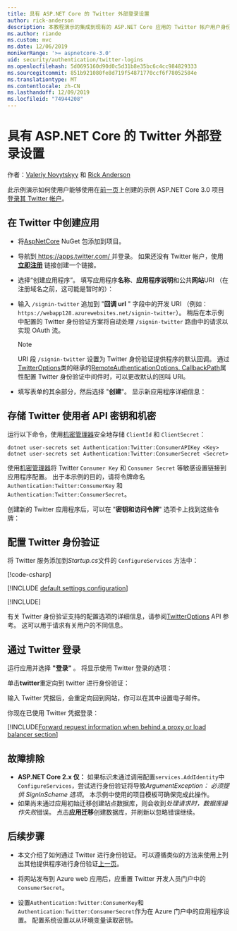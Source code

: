 ```yaml
---
title: 具有 ASP.NET Core 的 Twitter 外部登录设置
author: rick-anderson
description: 本教程演示的集成到现有的 ASP.NET Core 应用的 Twitter 帐户用户身份验证。
ms.author: riande
ms.custom: mvc
ms.date: 12/06/2019
monikerRange: '>= aspnetcore-3.0'
uid: security/authentication/twitter-logins
ms.openlocfilehash: 5d0695160d90d0c5d31b8e35bc6c4cc984829333
ms.sourcegitcommit: 851b921080fe8d719f54871770ccf6f78052584e
ms.translationtype: MT
ms.contentlocale: zh-CN
ms.lasthandoff: 12/09/2019
ms.locfileid: "74944208"
---
```

# <a name="twitter-external-sign-in-setup-with-aspnet-core"></a>具有 ASP.NET Core 的 Twitter 外部登录设置

作者：[Valeriy Novytskyy](https://github.com/01binary) 和 [Rick Anderson](https://twitter.com/RickAndMSFT)

此示例演示如何使用户能够使用在[前一页](xref:security/authentication/social/index)上创建的示例 ASP.NET Core 3.0 项目[登录其 Twitter 帐户](https://dev.twitter.com/web/sign-in/desktop-browser)。

## <a name="create-the-app-in-twitter"></a>在 Twitter 中创建应用

* 将[AspNetCore](https://www.nuget.org/packages/Microsoft.AspNetCore.Authentication.Twitter/3.0.0) NuGet 包添加到项目。

* 导航到[ https://apps.twitter.com/ ](https://apps.twitter.com/)并登录。 如果还没有 Twitter 帐户，使用 **[立即注册](https://twitter.com/signup)** 链接创建一个链接。

* 选择“创建应用程序”。 填写应用程序**名称**、**应用程序说明**和公共**网站**URI （在注册域名之前，这可能是暂时的）：

* 输入 `/signin-twitter` 追加到 "**回调 url** " 字段中的开发 URI （例如： `https://webapp128.azurewebsites.net/signin-twitter`）。 稍后在本示例中配置的 Twitter 身份验证方案将自动处理 `/signin-twitter` 路由中的请求以实现 OAuth 流。

  > [!NOTE]
  > URI 段 `/signin-twitter` 设置为 Twitter 身份验证提供程序的默认回调。 通过[TwitterOptions](/dotnet/api/microsoft.aspnetcore.authentication.twitter.twitteroptions)类的继承的[RemoteAuthenticationOptions. CallbackPath](/dotnet/api/microsoft.aspnetcore.authentication.remoteauthenticationoptions.callbackpath)属性配置 Twitter 身份验证中间件时，可以更改默认的回叫 URI。

* 填写表单的其余部分，然后选择 "**创建**"。 显示新应用程序详细信息：

## <a name="storing-twitter-consumer-api-key-and-secret"></a>存储 Twitter 使用者 API 密钥和机密

运行以下命令，使用[机密管理器](xref:security/app-secrets)安全地存储 `ClientId` 和 `ClientSecret`：

```dotnetcli
dotnet user-secrets set Authentication:Twitter:ConsumerAPIKey <Key>
dotnet user-secrets set Authentication:Twitter:ConsumerSecret <Secret>
```

使用[机密管理器](xref:security/app-secrets)将 Twitter `Consumer Key` 和 `Consumer Secret` 等敏感设置链接到应用程序配置。 出于本示例的目的，请将令牌命名 `Authentication:Twitter:ConsumerKey` 和 `Authentication:Twitter:ConsumerSecret`。

创建新的 Twitter 应用程序后，可以在 "**密钥和访问令牌**" 选项卡上找到这些令牌：

## <a name="configure-twitter-authentication"></a>配置 Twitter 身份验证

将 Twitter 服务添加到*Startup.cs*文件的 `ConfigureServices` 方法中：

[!code-csharp[](~/security/authentication/social/social-code/3.x/StartupTwitter3x.cs?name=snippet&highlight=10-14)]

[!INCLUDE [default settings configuration](includes/default-settings.md)]

[!INCLUDE[](includes/chain-auth-providers.md)]

有关 Twitter 身份验证支持的配置选项的详细信息，请参阅[TwitterOptions](/dotnet/api/microsoft.aspnetcore.builder.twitteroptions) API 参考。 这可以用于请求有关用户的不同信息。

## <a name="sign-in-with-twitter"></a>通过 Twitter 登录

运行应用并选择 **"登录"** 。 将显示使用 Twitter 登录的选项：

单击**twitter**重定向到 twitter 进行身份验证：

输入 Twitter 凭据后，会重定向回到网站，你可以在其中设置电子邮件。

你现在已使用 Twitter 凭据登录：

[!INCLUDE[Forward request information when behind a proxy or load balancer section](includes/forwarded-headers-middleware.md)]

## <a name="troubleshooting"></a>故障排除

* **ASP.NET Core 2.x 仅：** 如果标识未通过调用配置`services.AddIdentity`中`ConfigureServices`，尝试进行身份验证将导致*ArgumentException： 必须提供 SignInScheme 选项*。 本示例中使用的项目模板可确保完成此操作。
* 如果尚未通过应用初始迁移创建站点数据库，则会收到*处理请求时，数据库操作失败*错误。 点击**应用迁移**创建数据库，并刷新以忽略错误继续。

## <a name="next-steps"></a>后续步骤

* 本文介绍了如何通过 Twitter 进行身份验证。 可以遵循类似的方法来使用上列出其他提供程序进行身份验证[上一页](xref:security/authentication/social/index)。

* 将网站发布到 Azure web 应用后，应重置 Twitter 开发人员门户中的 `ConsumerSecret`。

* 设置`Authentication:Twitter:ConsumerKey`和`Authentication:Twitter:ConsumerSecret`作为在 Azure 门户中的应用程序设置。 配置系统设置以从环境变量读取密钥。
